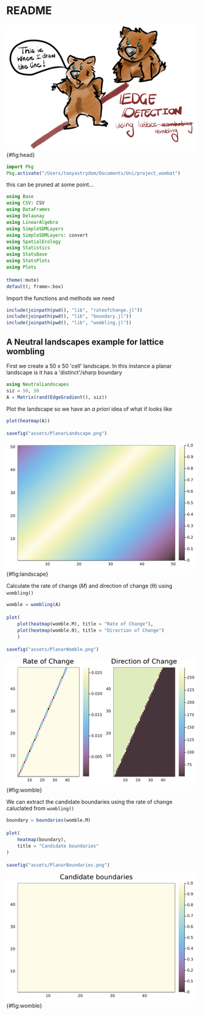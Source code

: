 # README

![](assets/header.png){#fig:head}

````julia
import Pkg
Pkg.activate("/Users/tanyastrydom/Documents/Uni/project_wombat")
````

this can be pruned at some point...

````julia
using Base
using CSV: CSV
using DataFrames
using Delaunay
using LinearAlgebra
using SimpleSDMLayers
using SimpleSDMLayers: convert
using SpatialEcology
using Statistics
using StatsBase
using StatsPlots
using Plots

theme(:mute)
default(; frame=:box)
````

Import the functions and methods we need

````julia
include(joinpath(pwd(), "lib", "rateofchange.jl"))
include(joinpath(pwd(), "lib", "boundary.jl"))
include(joinpath(pwd(), "lib", "wombling.jl"))
````

## A Neutral landscapes example for lattice wombling

First we create a 50 x 50 'cell' landscape. In this
instance a planar landscape is it has a 'distinct'/sharp
boundary

````julia
using NeutralLandscapes
siz = 50, 50
A = Matrix(rand(EdgeGradient(), siz))
````

Plot the landscape so we have an _a priori_ idea
of what if looks like

````julia
plot(heatmap(A))

savefig("assets/PlanarLandscape.png")
````

![](assets/PlanarLandscape.png){#fig:landscape}

Calculate the rate of change (𝑀) and direction of
change (θ) using `wombling()`

````julia
womble = wombling(A)

plot(
    plot(heatmap(womble.M), title = "Rate of Change"),
    plot(heatmap(womble.Θ), title = "Direction of Change")
    )

savefig("assets/PlanarWomble.png")
````

![](assets/PlanarWomble.png){#fig:womble}

We can extract the candidate boundaries using the
rate of change caluclated from `wombling()`

````julia
boundary = boundaries(womble.M)

plot(
    heatmap(boundary),
    title = "Candidate boundaries"
)

savefig("assets/PlanarBoundaries.png")
````

![](assets/PlanarBoundaries.png){#fig:womble}

